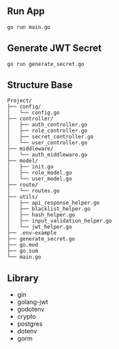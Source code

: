 ## Run App ##
```plaintext
go run main.go
```

## Generate JWT Secret ##
```plaintext
go run generate_secret.go
```

## Structure Base ##
```plaintext
Project/
├── config/
│   └── config.go
├── controller/
│   ├── auth_controller.go
│   ├── role_controller.go
│   ├── secret_controller.go
│   └── user_controller.go
├── middleware/
│   └── auth_middleware.go
├── model/
│   ├── init.go
│   ├── role_model.go
│   └── user_model.go 
├── route/
│   └── routes.go
├── utils/
│   ├── api_response_helper.go
│   ├── blacklist_helper.go
│   ├── hash_helper.go
│   ├── input_validation_helper.go
│   └── jwt_helper.go 
├── .env-example
├── generate_secret.go
├── go.mod
├── go.sum
└── main.go
  ```

## Library ##
- gin
- golang-jwt
- godotenv
- crypto
- postgres
- dotenv
- gorm